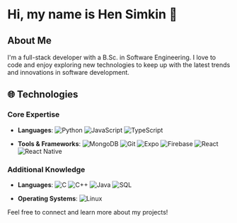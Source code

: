 # Hi, my name is Hen Simkin 👋

## About Me

I'm a full-stack developer with a B.Sc. in Software Engineering. I love to code and enjoy exploring new technologies to keep up with the latest trends and innovations in software development.

## 🌐 Technologies

### Core Expertise
- **Languages**:
  ![Python](https://skillicons.dev/icons?i=python)
  ![JavaScript](https://skillicons.dev/icons?i=javascript)
  ![TypeScript](https://skillicons.dev/icons?i=typescript)

- **Tools & Frameworks**:
  ![MongoDB](https://skillicons.dev/icons?i=mongodb)
  ![Git](https://skillicons.dev/icons?i=git)
  ![Expo](https://skillicons.dev/icons?i=expo)
  ![Firebase](https://skillicons.dev/icons?i=firebase)
  ![React](https://skillicons.dev/icons?i=react)
  ![React Native](https://skillicons.dev/icons?i=react)

### Additional Knowledge
- **Languages**:
  ![C](https://skillicons.dev/icons?i=c)
  ![C++](https://skillicons.dev/icons?i=cpp)
  ![Java](https://skillicons.dev/icons?i=java)
  ![SQL](https://skillicons.dev/icons?i=mysql)

- **Operating Systems**:
  ![Linux](https://skillicons.dev/icons?i=linux)

Feel free to connect and learn more about my projects!
